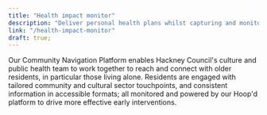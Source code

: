 ```yaml
---
title: "Health impact monitor"
description: "Deliver personal health plans whilst capturing and monitoring service, property and place based impact."
link: "/health-impact-monitor"
draft: true;
---
```


Our Community Navigation Platform enables Hackney Council's culture and public health team to work together to reach and connect with older residents, in particular those living alone. Residents are engaged with tailored community and cultural sector touchpoints, and consistent information in accessible formats; all monitored and powered by our Hoop'd platform to drive more effective early interventions.